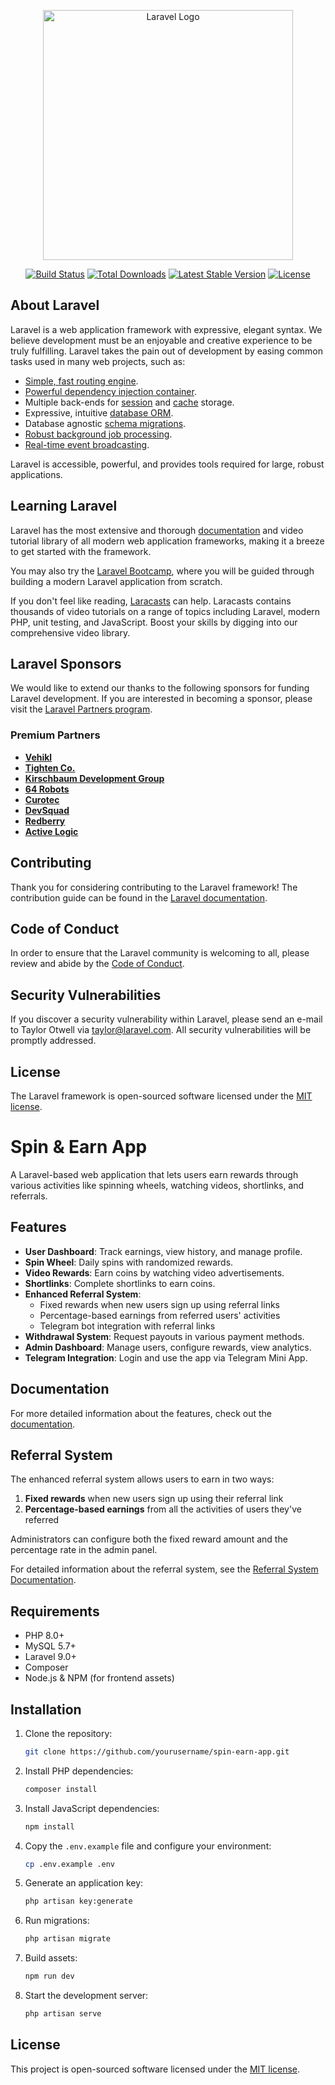 <p align="center"><a href="https://laravel.com" target="_blank"><img src="https://raw.githubusercontent.com/laravel/art/master/logo-lockup/5%20SVG/2%20CMYK/1%20Full%20Color/laravel-logolockup-cmyk-red.svg" width="400" alt="Laravel Logo"></a></p>

<p align="center">
<a href="https://github.com/laravel/framework/actions"><img src="https://github.com/laravel/framework/workflows/tests/badge.svg" alt="Build Status"></a>
<a href="https://packagist.org/packages/laravel/framework"><img src="https://img.shields.io/packagist/dt/laravel/framework" alt="Total Downloads"></a>
<a href="https://packagist.org/packages/laravel/framework"><img src="https://img.shields.io/packagist/v/laravel/framework" alt="Latest Stable Version"></a>
<a href="https://packagist.org/packages/laravel/framework"><img src="https://img.shields.io/packagist/l/laravel/framework" alt="License"></a>
</p>

## About Laravel

Laravel is a web application framework with expressive, elegant syntax. We believe development must be an enjoyable and creative experience to be truly fulfilling. Laravel takes the pain out of development by easing common tasks used in many web projects, such as:

- [Simple, fast routing engine](https://laravel.com/docs/routing).
- [Powerful dependency injection container](https://laravel.com/docs/container).
- Multiple back-ends for [session](https://laravel.com/docs/session) and [cache](https://laravel.com/docs/cache) storage.
- Expressive, intuitive [database ORM](https://laravel.com/docs/eloquent).
- Database agnostic [schema migrations](https://laravel.com/docs/migrations).
- [Robust background job processing](https://laravel.com/docs/queues).
- [Real-time event broadcasting](https://laravel.com/docs/broadcasting).

Laravel is accessible, powerful, and provides tools required for large, robust applications.

## Learning Laravel

Laravel has the most extensive and thorough [documentation](https://laravel.com/docs) and video tutorial library of all modern web application frameworks, making it a breeze to get started with the framework.

You may also try the [Laravel Bootcamp](https://bootcamp.laravel.com), where you will be guided through building a modern Laravel application from scratch.

If you don't feel like reading, [Laracasts](https://laracasts.com) can help. Laracasts contains thousands of video tutorials on a range of topics including Laravel, modern PHP, unit testing, and JavaScript. Boost your skills by digging into our comprehensive video library.

## Laravel Sponsors

We would like to extend our thanks to the following sponsors for funding Laravel development. If you are interested in becoming a sponsor, please visit the [Laravel Partners program](https://partners.laravel.com).

### Premium Partners

- **[Vehikl](https://vehikl.com)**
- **[Tighten Co.](https://tighten.co)**
- **[Kirschbaum Development Group](https://kirschbaumdevelopment.com)**
- **[64 Robots](https://64robots.com)**
- **[Curotec](https://www.curotec.com/services/technologies/laravel)**
- **[DevSquad](https://devsquad.com/hire-laravel-developers)**
- **[Redberry](https://redberry.international/laravel-development)**
- **[Active Logic](https://activelogic.com)**

## Contributing

Thank you for considering contributing to the Laravel framework! The contribution guide can be found in the [Laravel documentation](https://laravel.com/docs/contributions).

## Code of Conduct

In order to ensure that the Laravel community is welcoming to all, please review and abide by the [Code of Conduct](https://laravel.com/docs/contributions#code-of-conduct).

## Security Vulnerabilities

If you discover a security vulnerability within Laravel, please send an e-mail to Taylor Otwell via [taylor@laravel.com](mailto:taylor@laravel.com). All security vulnerabilities will be promptly addressed.

## License

The Laravel framework is open-sourced software licensed under the [MIT license](https://opensource.org/licenses/MIT).

# Spin & Earn App

A Laravel-based web application that lets users earn rewards through various activities like spinning wheels, watching videos, shortlinks, and referrals.

## Features

- **User Dashboard**: Track earnings, view history, and manage profile.
- **Spin Wheel**: Daily spins with randomized rewards.
- **Video Rewards**: Earn coins by watching video advertisements.
- **Shortlinks**: Complete shortlinks to earn coins.
- **Enhanced Referral System**: 
  - Fixed rewards when new users sign up using referral links
  - Percentage-based earnings from referred users' activities
  - Telegram bot integration with referral links
- **Withdrawal System**: Request payouts in various payment methods.
- **Admin Dashboard**: Manage users, configure rewards, view analytics.
- **Telegram Integration**: Login and use the app via Telegram Mini App.

## Documentation

For more detailed information about the features, check out the [documentation](docs/index.md).

## Referral System

The enhanced referral system allows users to earn in two ways:

1. **Fixed rewards** when new users sign up using their referral link
2. **Percentage-based earnings** from all the activities of users they've referred

Administrators can configure both the fixed reward amount and the percentage rate in the admin panel.

For detailed information about the referral system, see the [Referral System Documentation](docs/referral-system.md).

## Requirements

- PHP 8.0+
- MySQL 5.7+
- Laravel 9.0+
- Composer
- Node.js & NPM (for frontend assets)

## Installation

1. Clone the repository:
   ```bash
   git clone https://github.com/yourusername/spin-earn-app.git
   ```

2. Install PHP dependencies:
   ```bash
   composer install
   ```

3. Install JavaScript dependencies:
   ```bash
   npm install
   ```

4. Copy the `.env.example` file and configure your environment:
   ```bash
   cp .env.example .env
   ```

5. Generate an application key:
   ```bash
   php artisan key:generate
   ```

6. Run migrations:
   ```bash
   php artisan migrate
   ```

7. Build assets:
   ```bash
   npm run dev
   ```

8. Start the development server:
   ```bash
   php artisan serve
   ```

## License

This project is open-sourced software licensed under the [MIT license](https://opensource.org/licenses/MIT).
